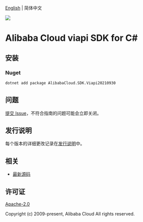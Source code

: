 [English](README.md) | 简体中文

![](https://aliyunsdk-pages.alicdn.com/icons/AlibabaCloud.svg)

# Alibaba Cloud viapi SDK for C#

## 安装

### Nuget

```bash
dotnet add package AlibabaCloud.SDK.Viapi20210930
```

## 问题

[提交 Issue](https://github.com/aliyun/alibabacloud-csharp-sdk/issues/new)，不符合指南的问题可能会立即关闭。

## 发行说明

每个版本的详细更改记录在[发行说明](./ChangeLog.md)中。

## 相关

* [最新源码](https://github.com/aliyun/alibabacloud-csharp-sdk/)

## 许可证

[Apache-2.0](http://www.apache.org/licenses/LICENSE-2.0)

Copyright (c) 2009-present, Alibaba Cloud All rights reserved.
